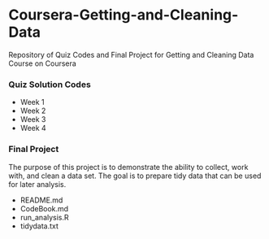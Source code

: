 # Coursera-Getting-and-Cleaning-Data
Repository of Quiz Codes and Final Project for Getting and Cleaning Data Course on Coursera

### Quiz Solution Codes
- Week 1
- Week 2
- Week 3
- Week 4

### Final Project
The purpose of this project is to demonstrate the ability to collect, work with, and clean a data set. The goal is to prepare tidy data that can be used for later analysis.
- README.md
- CodeBook.md
- run_analysis.R
- tidydata.txt
